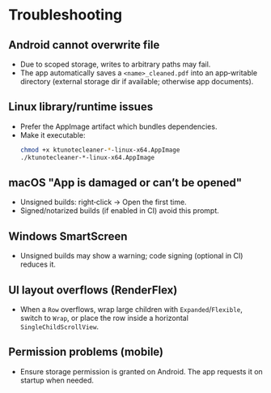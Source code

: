 # Troubleshooting

## Android cannot overwrite file

- Due to scoped storage, writes to arbitrary paths may fail.
- The app automatically saves a `<name>_cleaned.pdf` into an app‑writable directory (external storage dir if available; otherwise app documents).

## Linux library/runtime issues

- Prefer the AppImage artifact which bundles dependencies.
- Make it executable:
  ```bash
  chmod +x ktunotecleaner-*-linux-x64.AppImage
  ./ktunotecleaner-*-linux-x64.AppImage
  ```

## macOS "App is damaged or can’t be opened"

- Unsigned builds: right‑click → Open the first time.
- Signed/notarized builds (if enabled in CI) avoid this prompt.

## Windows SmartScreen

- Unsigned builds may show a warning; code signing (optional in CI) reduces it.

## UI layout overflows (RenderFlex)

- When a `Row` overflows, wrap large children with `Expanded`/`Flexible`, switch to `Wrap`, or place the row inside a horizontal `SingleChildScrollView`.

## Permission problems (mobile)

- Ensure storage permission is granted on Android. The app requests it on startup when needed.
